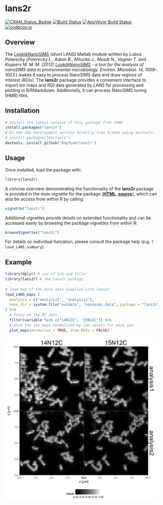 
<!-- README.md is generated from README.Rmd. Please edit that file -->
lans2r
======

[![CRAN\_Status\_Badge](http://www.r-pkg.org/badges/version/lans2r)](http://cran.r-project.org/package=lans2r) [![Build Status](https://travis-ci.org/KopfLab/lans2r.svg?branch=master)](https://travis-ci.org/KopfLab/lans2r) [![AppVeyor Build Status](https://ci.appveyor.com/api/projects/status/github/KopfLab/lans2r?branch=master&svg=true)](https://ci.appveyor.com/project/KopfLab/lans2r) [![codecov.io](https://codecov.io/github/KopfLab/lans2r/coverage.svg?branch=master)](https://codecov.io/github/KopfLab/lans2r?branch=master)

Overview
--------

The <Look@NanoSIMS> (short LANS) Matlab module written by Lubos Polerecky (*Polerecky L., Adam B., Milucka J., Musat N., Vagner T. and Kuypers M. M. M. (2012) <Look@NanoSIMS> - a tool for the analysis of nanoSIMS data in environmental microbiology. Environ. Microbiol. 14, 1009–1023.*) makes it easy to process NanoSIMS data and draw regions of interest (ROIs). The **lans2r** package provides a convenient interface to import ion maps and ROI data generated by LANS for processing and plotting in R/RMarkdown. Additionally, it can process NanoSIMS tuning (HMR) files.

Installation
------------

``` r
# Install the latest release of this package from CRAN
install.packages("lans2r") 
# Or the the development version directly from GitHub using devtools:
# install.packages("devtools")
devtools::install_github('KopfLab/lans2r')
```

Usage
-----

Once installed, load the package with:

``` r
library(lans2r)
```

A concise overview demonstrating the functionality of the **lans2r** package is provided in the main vignette for the package (**[HTML](https://rawgit.com/KopfLab/lans2r/master/inst/doc/lans2r.html)**, **[source](https://github.com/KopfLab/lans2r/raw/master/vignettes/lans2r.Rmd)**), which can also be access from within R by calling:

``` r
vignette("lans2r")
```

Additional vignettes provide details on extended functionality and can be accessed easily by browsing the package vignettes from within R:

``` r
browseVignettes("lans2r")
```

For details on individual funcation, please consult the package help (e.g. `?load_LANS_summary`).

Example
-------

``` r
library(dplyr) # use of %>% and filter
library(lans2r) # the lans2r package

# load two of the data sets supplied with lans2r
load_LANS_maps (
  analysis = c("analysis1", "analysis2"),
  base_dir = system.file("extdata", "nanosims_data", package = "lans2r")
) %>% 
  # focus on the NC ions
  filter(variable %in% c("14N12C", "15N12C")) %>% 
  # plot the ion maps normalized by ion counts for each ion
  plot_maps(normalize = TRUE, draw_ROIs = FALSE)
```

![](tools/README-ion_maps_example-1.png)
